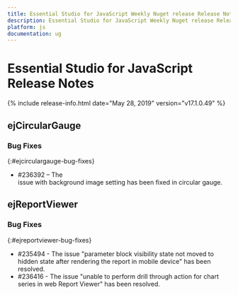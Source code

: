 ```yaml
---
title: Essential Studio for JavaScript Weekly Nuget release Release Notes  
description: Essential Studio for JavaScript Weekly Nuget release Release Notes  
platform: js
documentation: ug
---
```


# Essential Studio for JavaScript  Release Notes  

{% include release-info.html date="May 28, 2019"  version="v17.1.0.49" %} 




## ejCircularGauge

### Bug Fixes
{:#ejcirculargauge-bug-fixes}

*  \#236392 – The issue with background image setting has been fixed in circular gauge.

## ejReportViewer

### Bug Fixes
{:#ejreportviewer-bug-fixes}

* \#235494 - The issue "parameter block visibility state not moved to hidden state after rendering the report in mobile device" has been resolved.
* \#236416 - The issue "unable to perform drill through action for chart series in web Report Viewer" has been resolved.
